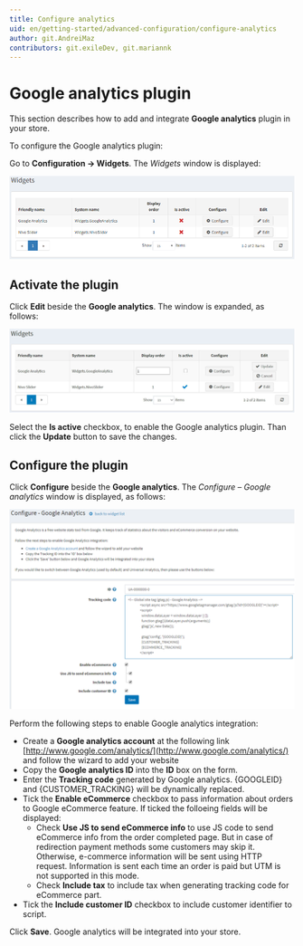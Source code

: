 ```yaml
---
title: Configure analytics
uid: en/getting-started/advanced-configuration/configure-analytics
author: git.AndreiMaz
contributors: git.exileDev, git.mariannk
---
```


# Google analytics plugin

This section describes how to add and integrate **Google analytics** plugin in your store.

To configure the Google analytics plugin:

Go to **Configuration → Widgets**. The *Widgets* window is displayed:

![Widgets](_static/configure-analytics/google-analytics-widgets.png)

## Activate the plugin

Click **Edit** beside the **Google analytics**. The window is expanded, as follows:

![Google analytics](_static/configure-analytics/google-analytics-widgets-edit.jpg)

Select the **Is active** checkbox, to enable the Google analytics plugin. Than click the **Update** button to save the changes.

## Configure the plugin

Click **Configure** beside the **Google analytics**. The *Configure – Google analytics* window is displayed, as follows:

![Google analytics - Configure](_static/configure-analytics/google-analytics-widgets-configure.png)

Perform the following steps to enable Google analytics integration:

* Create a **Google analytics account** at the following link [http://www.google.com/analytics/](http://www.google.com/analytics/) and follow the wizard to add your website
* Copy the **Google analytics ID** into the **ID** box on the form.
* Enter the **Tracking code** generated by Google analytics. {GOOGLEID} and {CUSTOMER_TRACKING} will be dynamically replaced.
* Tick the **Enable eCommerce** checkbox to pass information about orders to Google eCommerce feature. If ticked the folloeing fields will be displayed:
    * Check **Use JS to send eCommerce info** to use JS code to send eCommerce info from the order completed page. But in case of redirection payment methods some customers may skip it. Otherwise, e-commerce information will be sent using HTTP request. Information is sent each time an order is paid but UTM is not supported in this mode.
    * Check **Include tax** to include tax when generating tracking code for eCommerce part.
* Tick the **Include customer ID** checkbox to include customer identifier to script.

Click **Save**. Google analytics will be integrated into your store.